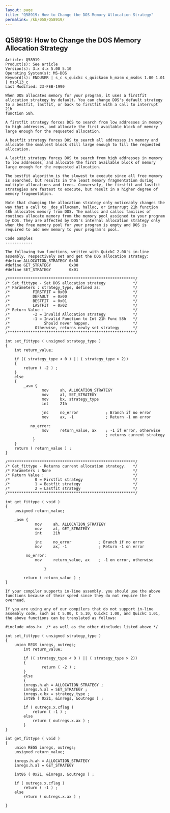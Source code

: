 ```yaml
---
layout: page
title: "Q58919: How to Change the DOS Memory Allocation Strategy"
permalink: /kb/058/Q58919/
---
```


## Q58919: How to Change the DOS Memory Allocation Strategy

	Article: Q58919
	Product(s): See article
	Version(s): 3.x 4.x 5.00 5.10
	Operating System(s): MS-DOS
	Keyword(s): ENDUSER | s_c s_quickc s_quickasm h_masm o_msdos 1.00 1.01 | mspl13_c
	Last Modified: 23-FEB-1990
	
	When DOS allocates memory for your program, it uses a firstfit
	allocation strategy by default. You can change DOS's default strategy
	to a bestfit, lastfit, or back to firstfit with a call to interrupt 21h
	function 58h.
	
	A firstfit strategy forces DOS to search from low addresses in memory
	to high addresses, and allocate the first available block of memory
	large enough for the requested allocation.
	
	A bestfit strategy forces DOS to search all addresses in memory and
	allocate the smallest block still large enough to fill the requested
	allocation.
	
	A lastfit strategy forces DOS to search from high addresses in memory
	to low addresses, and allocate the first available block of memory
	large enough for the requested allocation.
	
	The bestfit algorithm is the slowest to execute since all free memory
	is searched, but results in the least memory fragmentation during
	multiple allocations and frees. Conversely, the firstfit and lastfit
	strategies are fastest to execute, but result in a higher degree of
	memory fragmentation.
	
	Note that changing the allocation strategy only noticeably changes the
	way that a call to _dos_allocmem, halloc, or interrupt 21h function
	48h allocates memory from DOS. The malloc and calloc families of
	routines allocate memory from the memory pool assigned to your program
	by DOS. They are affected by DOS's internal allocation strategy only
	when the free memory pool for your program is empty and DOS is
	required to add new memory to your program's pool.
	
	Code Samples
	------------
	
	The following two functions, written with QuickC 2.00's in-line
	assembly, respectively set and get the DOS allocation strategy:
	#define ALLOCATION_STRATEGY 0x58
	#define GET_STRATEGY        0x00
	#define SET_STRATEGY        0x01
	
	/********************************************************/
	/* Set_fittype - Set DOS allocation strategy            */
	/* Parameters : strategy_type, defined as:              */
	/*          FIRSTFIT = 0x00                             */
	/*          DEFAULT  = 0x00                             */
	/*          BESTFIT  = 0x01                             */
	/*          LASTFIT  = 0x02                             */
	/* Return Value :                                       */
	/*          -2 = Invalid Allocation strategy            */
	/*          -1 = Invalid Function to Int 21h Func 58h   */
	/*               Should never happen.                   */
	/*           Otherwise, returns newly set strategy      */
	/********************************************************/
	
	int set_fittype ( unsigned strategy_type )
	{
	    int return_value;
	
	    if (( strategy_type < 0 ) || ( strategy_type > 2))
	    {
	        return ( -2 ) ;
	    }
	    else
	    {
	        _asm {
	                mov     ah, ALLOCATION_STRATEGY
	                mov     al, SET_STRATEGY
	                mov     bx, strategy_type
	                int     21h
	
	                jnc     no_error            ; Branch if no error
	                mov     ax, -1              ; Return -1 on error
	
	           no_error:
	                mov     return_value, ax    ; -1 if error, otherwise
	                                            ; returns current strategy
	            }
	    }
	    return ( return_value ) ;
	}
	
	/********************************************************/
	/* Get_fittype - Returns current allocation strategy.   */
	/* Parameters : None                                    */
	/* Return Value :                                       */
	/*           0 = Firstfit strategy                      */
	/*           1 = Bestfit strategy                       */
	/*           2 = Lastfit strategy                       */
	/********************************************************/
	
	int get_fittype ( void )
	{
	    unsigned return_value;
	
	    _asm {
	             mov     ah, ALLOCATION_STRATEGY
	             mov     al, GET_STRATEGY
	             int     21h
	
	             jnc     no_error            ; Branch if no error
	             mov     ax, -1              ; Return -1 on error
	
	         no_error:
	             mov     return_value, ax    ; -1 on error, otherwise
	
	                 }
	
	        return ( return_value ) ;
	}
	
	If your compiler supports in-line assembly, you should use the above
	functions because of their speed since they do not require the C
	overhead.
	
	If you are using any of our compilers that do not support in-line
	assembly code, such as C 5.00, C 5.10, QuickC 1.00, and QuickC 1.01,
	the above functions can be translated as follows:
	
	#include <dos.h>  /* as well as the other #includes listed above */
	
	int set_fittype ( unsigned strategy_type )
	{
	    union REGS inregs, outregs;
	        int return_value;
	
	        if (( strategy_type < 0 ) || ( strategy_type > 2))
	        {
	                return ( -2 ) ;
	        }
	        else
	        {
	        inregs.h.ah = ALLOCATION_STRATEGY ;
	        inregs.h.al = SET_STRATEGY ;
	        inregs.x.bx = strategy_type ;
	        int86 ( 0x21, &inregs, &outregs ) ;
	
	        if ( outregs.x.cflag )
	            return ( -1 ) ;
	        else
	            return ( outregs.x.ax ) ;
	        }
	}
	
	int get_fittype ( void )
	{
	    union REGS inregs, outregs;
	    unsigned return_value;
	
	    inregs.h.ah = ALLOCATION_STRATEGY
	    inregs.h.al = GET_STRATEGY
	
	    int86 ( 0x21, &inregs, &outregs ) ;
	
	    if ( outregs.x.cflag )
	        return ( -1 ) ;
	    else
	        return ( outregs.x.ax ) ;
	
	}
